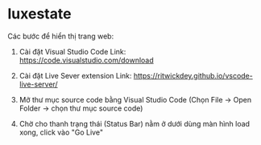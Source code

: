 # luxestate
Các bước để hiển thị trang web:
   1. Cài đặt Visual Studio Code
   Link: https://code.visualstudio.com/download

   2. Cài đặt Live Sever extension
   Link: https://ritwickdey.github.io/vscode-live-server/

   3. Mở thư mục source code bằng Visual Studio Code
   (Chọn File -> Open Folder -> chọn thư mục source code)

   4. Chờ cho thanh trạng thái (Status Bar) nằm ở dưới dùng màn hình load xong, click vào "Go Live" 
